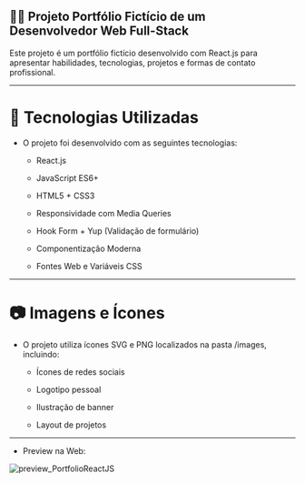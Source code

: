 ## 🧑‍💻 Projeto Portfólio Fictício de um Desenvolvedor Web Full-Stack

Este projeto é um portfólio fictício desenvolvido com React.js para apresentar habilidades, tecnologias, projetos e formas de contato profissional.


---

# 🚀 Tecnologias Utilizadas

- O projeto foi desenvolvido com as seguintes tecnologias:

  - React.js

  - JavaScript ES6+
  
  - HTML5 + CSS3
  
  - Responsividade com Media Queries
  
  - Hook Form + Yup (Validação de formulário)
  
  - Componentização Moderna
  
  - Fontes Web e Variáveis CSS

---

# 📷 Imagens e Ícones

- O projeto utiliza ícones SVG e PNG localizados na pasta /images, incluindo:

  - Ícones de redes sociais
  
  - Logotipo pessoal
  
  - Ilustração de banner
  
  - Layout de projetos

---

- Preview na Web:
<img style="max-width: 50%; height: auto;" alt="preview_PortfolioReactJS" src="https://github.com/user-attachments/assets/cb8c76dc-12c8-4b66-871f-976967a86227" />
